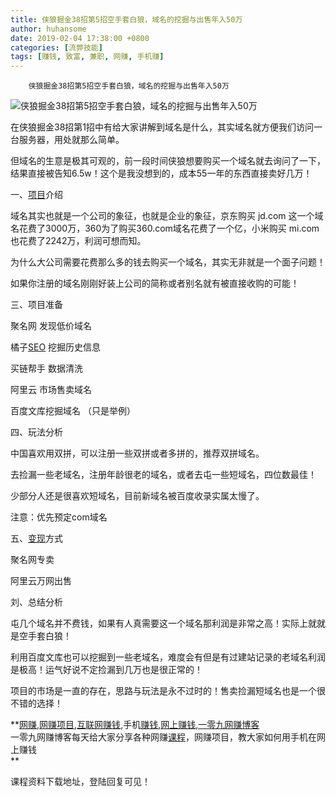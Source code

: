 ```yaml
---
title: 侠狼掘金38招第5招空手套白狼，域名的挖掘与出售年入50万
author: huhansome
date: 2019-02-04 17:38:00 +0800
categories: [流弊技能]
tags: [赚钱, 致富, 兼职, 网赚, 手机赚]
---
```



        侠狼掘金38招第5招空手套白狼，域名的挖掘与出售年入50万

![侠狼掘金38招第5招空手套白狼，域名的挖掘与出售年入50万](http://www.yi09.cn/zb_users/upload/2021/08/20210825115332162986361298837.png)

  

  

在侠狼掘金38招第1招中有给大家讲解到域名是什么，其实域名就方便我们访问一台服务器，用处就那么简单。

  

但域名的生意是极其可观的，前一段时间侠狼想要购买一个域名就去询问了一下，结果直接被告知6.5w！这个是我没想到的，成本55一年的东西直接卖好几万！

  

一、[项目](http://www.yi09.cn/tags/%E9%A1%B9%E7%9B%AE/)介绍

域名其实也就是一个公司的象征，也就是企业的象征，京东购买 jd.com 这一个域名花费了3000万，360为了购买360.com域名花费了一个亿，小米购买
mi.com 也花费了2242万，利润可想而知。

  

为什么大公司需要花费那么多的钱去购买一个域名，其实无非就是一个面子问题！

  

如果你注册的域名刚刚好装上公司的简称或者别名就有被直接收购的可能！

  

三、项目准备

聚名网 发现低价域名

橘子[SEO](http://www.yi09.cn/tags/SEO/) 挖掘历史信息

买链帮手 数据清洗

阿里云 市场售卖域名

百度文库挖掘域名 （只是举例）

四、玩法分析

中国喜欢用双拼，可以注册一些双拼或者多拼的，推荐双拼域名。

  

去捡漏一些老域名，注册年龄很老的域名，或者去屯一些短域名，四位数最佳！

  

少部分人还是很喜欢短域名，目前新域名被百度收录实属太慢了。

  

注意：优先预定com域名

  

五、[变现](http://www.yi09.cn/tags/%E5%8F%98%E7%8E%B0/)方式

聚名网专卖

阿里云万网出售

刘、总结分析

屯几个域名并不费钱，如果有人真需要这一个域名那利润是非常之高！实际上就就是空手套白狼！

  

利用百度文库也可以挖掘到一些老域名，难度会有但是有过建站记录的老域名利润是极高！运气好说不定捡漏到几万也是很正常的！

  

项目的市场是一直的存在，思路与玩法是永不过时的！售卖捡漏短域名也是一个很不错的选择！

  

  

**[网赚](http://www.yi09.cn/tags/%E7%BD%91%E8%B5%9A/),[网赚项目](http://www.yi09.cn/tags/%E7%BD%91%E8%B5%9A%E9%A1%B9%E7%9B%AE/),[互联网赚钱](http://www.yi09.cn/tags/%E4%BA%92%E8%81%94%E7%BD%91%E8%B5%9A%E9%92%B1/),手机[赚钱](http://www.yi09.cn/tags/%E8%B5%9A%E9%92%B1/),[网上赚钱](http://www.yi09.cn/tags/%E7%BD%91%E4%B8%8A%E8%B5%9A%E9%92%B1/),[一零九网赚博客](http://www.yi09.cn/tags/%E4%B8%80%E9%9B%B6%E4%B9%9D%E7%BD%91%E8%B5%9A%E5%8D%9A%E5%AE%A2/)  
一零九网赚博客每天给大家分享各种网赚[课程](http://www.yi09.cn/tags/%E8%AF%BE%E7%A8%8B/)，网赚项目，教大家如何用手机在网上赚钱  
**  
  
  

课程资料下载地址，登陆回复可见！


